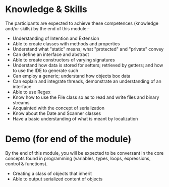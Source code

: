 # Knowledge & Skills
The participants are expected to achieve these competences (knowledge and/or skills) by the end of this module:-
- Understanding of Intention and Extension
- Able to create classes with methods and properties
- Understand what "static" means; what "protected" and "private" convey
- Can define an interface and abstract
- Able to create constructors of varying signatures
- Understand how data is stored for setters; retrieved by getters; and how to use the IDE to generate such
- Can employ a generic; understand how objects box data
- Can explain and integrate threads, demonstrate an understanding of an interface
- Able to use Regex
- Know how to use the File class so as to read and write files and binary streams
- Acquainted with the concept of serialization
- Know about the Date and Scanner classes
- Have a basic understanding of what is meant by localization

# Demo (for end of the module)
By the end of this module, you will be expected to be conversant in the core concepts found in programming (variables, types, loops, expressions, control & functions).
 - Creating a class of objects that inherit
 - Able to output serialized content of objects
